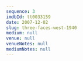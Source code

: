 ```yaml
---
sequence: 3
imdbId: tt0033159
date: 2007-12-02
slug: three-faces-west-1940
medium: null
venue: null
venueNotes: null
mediumNotes: null
---
```


